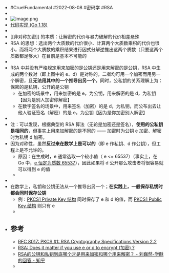 - #CruelFundamental #2022-08-08 #密码学 #RSA
-
- ![image.png](../assets/image_1659938674558_0.png)
- [代码实现 (Go 1.18)](https://cs.opensource.google/go/go/+/refs/tags/go1.18.5:src/crypto/rsa/rsa.go;drc=9de49ae01ad332d8cbb79a3094c3fc3d6b6931e6;l=242)
-
- [[非对称加密]] 的本质：让解密的代价与暴力破解的代价相差悬殊
- RSA 的思想：选出两个大质数的代价很小、计算两个大质数乘积的代价也很小，而将两个大质数的乘积结果进行因式分解逆推出这两个质数（只要这两个质数都足够大）在目前是基本不可能的
-
- RSA 中并没有严格规定用来加密的是公钥还是用来解密的是公钥，RSA 中生成的两个数对（即上图中的 e、d）是对称的，二者均可用一个加密而用另一个解密，且**无法用其中的一个推导出另一个**，同时，公私钥的关系理解上为：保密的是私钥，公开的是公钥
	- 在加密的场景中，用来加密的是 e，为公钥，用来解密的是 d，为私钥【因为是别人加密你解密】
	- 在数字签名的场景中，用来签名（加密）的是 d，为私钥，而公布出去让他人验证签名（解密）的是 e，为公钥【因为是你加密别人解密】
-
- 注：可以发现，根据典型的 RSA 算法（无论是加密还是签名），**使用的公私钥是相同的**，但事实上用来加解密的是不同的 —— 加密时为公钥 e 加密、解密时为私钥 d 加密。
- 因为对称性，虽然**反过来在数学上是可以的**（即 e 作私钥、d 作公钥），但工程上是不允许的。
	- 原因：在生成时，e 通常选取一个较小值（ e <= 65537）（事实上，在 Go 中，[e 恒定为质数 65537](https://cs.opensource.google/go/go/+/refs/tags/go1.19:src/crypto/rsa/rsa.go;drc=e845f572ec6163fd3bad0267b5bb4f24d369bd93;l=296)），因此如果将 d 公开那么攻击者将很容易就可以得到 e 的值
	-
-
- 在数学上，私钥和公钥无法从一个推导出另一个；**在实践上，一般保存私钥时都会同时保存公钥**
	- 例：[PKCS1 Private Key 结构](https://cs.opensource.google/go/go/+/refs/tags/go1.19:src/crypto/x509/pkcs1.go;drc=4b09c8ad6fb9d30b9c3417b5364809ff0006749d;l=15) 同时保存了 e 和 d 的值，而 [PKCS1 Public Key 结构](https://cs.opensource.google/go/go/+/refs/tags/go1.19:src/crypto/x509/pkcs1.go;drc=4b09c8ad6fb9d30b9c3417b5364809ff0006749d;l=39) 则只有 e
	-
- ## 参考
	- [RFC 8017: PKCS #1: RSA Cryptography Specifications Version 2.2](https://www.rfc-editor.org/rfc/rfc8017.html)
	- [RSA: Does it matter if you use e or d to encrypt (加密) ?](https://crypto.stackexchange.com/questions/54557/rsa-does-it-matter-if-you-use-e-or-d-to-encrypt)
	- [RSA的公钥和私钥到底哪个才是用来加密和哪个用来解密？ - 刘巍然-学酥的回答 - 知乎](https://www.zhihu.com/question/25912483/answer/31653639)
	-